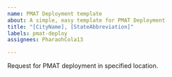 ```yaml
---
name: PMAT Deployment template
about: A simple, easy template for PMAT Deployment
title: "[CityName], [StateAbbreviation]"
labels: pmat-deploy
assignees: PharaohCola13

---
```


Request for PMAT deployment in specified location.
